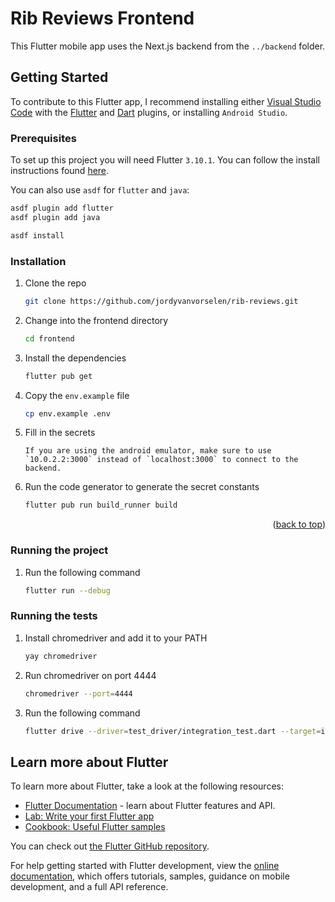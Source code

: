 # Rib Reviews Frontend

This Flutter mobile app uses the Next.js backend from the `../backend` folder.

## Getting Started

To contribute to this Flutter app, I recommend installing either [Visual Studio Code](https://code.visualstudio.com/) with the [Flutter](https://marketplace.visualstudio.com/items?itemName=Dart-Code.flutter) and [Dart](https://marketplace.visualstudio.com/items?itemName=Dart-Code.dart-code) plugins, or installing `Android Studio`.

### Prerequisites

To set up this project you will need Flutter `3.10.1`. You can follow the install instructions found [here](https://docs.flutter.dev/get-started/install).

You can also use `asdf` for `flutter` and `java`:

```sh
asdf plugin add flutter
asdf plugin add java

asdf install
```

### Installation

1. Clone the repo
   ```sh
   git clone https://github.com/jordyvanvorselen/rib-reviews.git
   ```
2. Change into the frontend directory
   ```sh
   cd frontend
   ```
3. Install the dependencies
   ```sh
   flutter pub get
   ```
4. Copy the `env.example` file
   ```sh
   cp env.example .env
   ```
5. Fill in the secrets
   ```
   If you are using the android emulator, make sure to use `10.0.2.2:3000` instead of `localhost:3000` to connect to the backend.
   ```
6. Run the code generator to generate the secret constants
   ```sh
   flutter pub run build_runner build
   ```

<p align="right">(<a href="#readme-top">back to top</a>)</p>

### Running the project

1. Run the following command
   ```sh
   flutter run --debug
   ```

### Running the tests

1. Install chromedriver and add it to your PATH
   ```sh
   yay chromedriver
   ```
2. Run chromedriver on port 4444
   ```sh
   chromedriver --port=4444
   ```
3. Run the following command
   ```sh
   flutter drive --driver=test_driver/integration_test.dart --target=integration_test/main.dart -d web-server --profile --no-headless
   ```

<!-- ROADMAP -->

## Learn more about Flutter

To learn more about Flutter, take a look at the following resources:

- [Flutter Documentation](https://docs.flutter.dev/) - learn about Flutter features and API.
- [Lab: Write your first Flutter app](https://docs.flutter.dev/get-started/codelab)
- [Cookbook: Useful Flutter samples](https://docs.flutter.dev/cookbook)

You can check out [the Flutter GitHub repository](https://github.com/flutter/flutter).

For help getting started with Flutter development, view the
[online documentation](https://docs.flutter.dev/), which offers tutorials,
samples, guidance on mobile development, and a full API reference.
